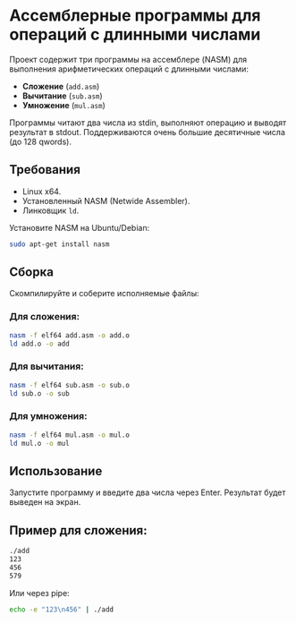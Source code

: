 # Ассемблерные программы для операций с длинными числами

Проект содержит три программы на ассемблере (NASM) для выполнения арифметических операций с длинными числами:
- **Сложение** (`add.asm`)
- **Вычитание** (`sub.asm`)
- **Умножение** (`mul.asm`)

Программы читают два числа из stdin, выполняют операцию и выводят результат в stdout. Поддерживаются очень большие десятичные числа (до 128 qwords).

## Требования
- Linux x64.
- Установленный NASM (Netwide Assembler).
- Линковщик `ld`.

Установите NASM на Ubuntu/Debian:
```bash
sudo apt-get install nasm
```

## Сборка

Скомпилируйте и соберите исполняемые файлы:

### Для сложения:

```bash
nasm -f elf64 add.asm -o add.o
ld add.o -o add
```

### Для вычитания:

```bash
nasm -f elf64 sub.asm -o sub.o
ld sub.o -o sub
```
### Для умножения:

```bash
nasm -f elf64 mul.asm -o mul.o
ld mul.o -o mul
```
## Использование

Запустите программу и введите два числа через Enter. Результат будет выведен на экран.

## Пример для сложения:

```bash
./add
123
456
579
```
Или через pipe:

```bash
echo -e "123\n456" | ./add
```
